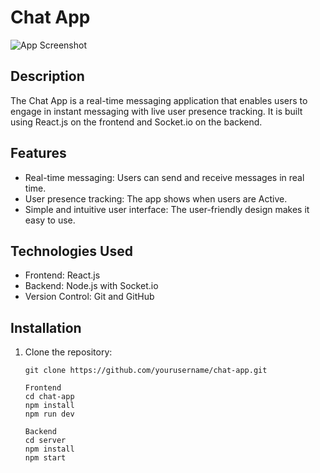 # Chat App

![App Screenshot](screenshot.png)

## Description

The Chat App is a real-time messaging application that enables users to engage in instant messaging with live user presence tracking. It is built using React.js on the frontend and Socket.io on the backend.

## Features

- Real-time messaging: Users can send and receive messages in real time.
- User presence tracking: The app shows when users are Active.
- Simple and intuitive user interface: The user-friendly design makes it easy to use.

## Technologies Used

- Frontend: React.js
- Backend: Node.js with Socket.io
- Version Control: Git and GitHub

## Installation

1. Clone the repository:

   ```shell
   git clone https://github.com/yourusername/chat-app.git
   
   Frontend 
   cd chat-app
   npm install
   npm run dev 

   Backend
   cd server
   npm install
   npm start 
